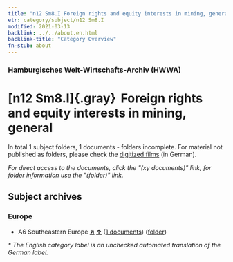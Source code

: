```yaml
---
title: "n12 Sm8.I Foreign rights and equity interests in mining, general"
etr: category/subject/n12 Sm8.I
modified: 2021-03-13
backlink: ../../about.en.html
backlink-title: "Category Overview"
fn-stub: about
---
```


### Hamburgisches Welt-Wirtschafts-Archiv (HWWA)
# [n12 Sm8.I]{.gray}&#8201; Foreign rights and equity interests in mining, general&#160; 





In total 1 subject folders, 1 documents - folders incomplete.
For material not published as folders, please check the [digitized films](/film/h1_sh) (in German).

_For direct access to the documents, click the "(xy documents)" link, for folder information use the "(folder)" link._

## Subject archives



### Europe

- A6 Southeastern Europe [**&nearr;**](../../../geo/i/140900/about.en.html "Southeastern Europe (all folders)") [**&uarr;**](../../../geo/about.en.html#A6 "Country category system") (<a href="https://pm20.zbw.eu/dfgview/sh/140900,145091" title="about: Southeastern Europe : Foreign rights and equity interests in mining, general" target="_blank">1 documents</a>) ([folder](../../../../folder/sh/1409xx/140900/1450xx/145091/about.en.html))


_* The English category label is an unchecked automated translation of the German label._


